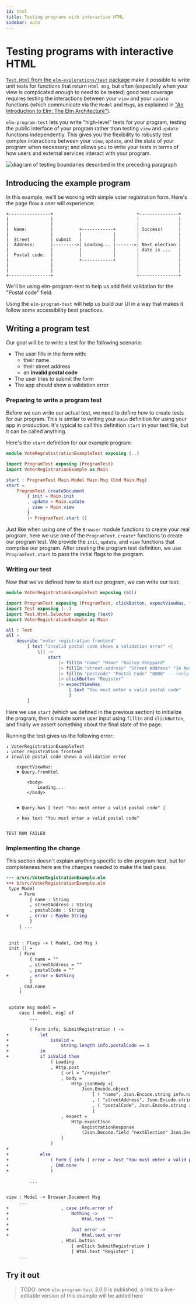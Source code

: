 ```yaml
---
id: html
title: Testing programs with interactive HTML
sidebar: auto
---
```


# Testing programs with interactive HTML

[`Test.Html` from the `elm-explorations/test` package](https://package.elm-lang.org/packages/elm-explorations/test/latest/Test-Html-Query)
make it possible to write unit tests for functions that return `Html msg`,
but often
(especially when your view is complicated enough to need to be tested)
good test coverage requires testing the interactions between your `view` and your `update` functions
(which communicate via the `Model` and `Msg`s, as explained in ["An Introduction to Elm: The Elm Architecture"](https://guide.elm-lang.org/architecture/)).

`elm-program-test` lets you write "high-level" tests for your program,
testing the public interface of your program rather than
testing `view` and `update` functions independently.
This gives you the flexibility to robustly test complex interactions
between your `view`, `update`, and the state of your program when necessary; 
and allows you to write your tests in terms of
how users and external services interact with your program.

![diagram of testing boundaries described in the preceding paragraph](./TestBoundaries.svg)


## Introducing the example program

In this example, we'll be working with simple voter registration form.
Here's the page flow a user will experience:

<!-- TODO: turn into SVG -->
```
+----------------+                                +---------------+
|                |                                |               |
|                |                                |               |
|  Name:         |          +------------+        | Success!      |
|                |          |            |        |               |
|  Street        | submit   |            |        |               |
|  Address:      |--------->| Loading... |------->| Next election |
|                |          |            |        | date is ...   |
|  Postal code:  |          |            |        |               |
|                |          +------------+        |               |
|                |                                |               |
|                |                                |               |
+----------------+                                +---------------+
```

We'll be using elm-program-test to help us add field validation for the
"Postal code" field.

Using the `elm-program-test` will
help us build our UI in a way that makes it follow
some accessibility best practices.  


## Writing a program test

Our goal will be to write a test for the following scenario:

- The user fills in the form with:
    - their name
    - their street address
    - an **invalid postal code**
- The user tries to submit the form
- The app should show a validation error 


### Preparing to write a program test

Before we can write our actual test, we need to define how to create tests for our program.
This is similar to writing your `main` definition for using your app in production.
It's typical to call this definition `start` in your test file, but it can be called anything.

Here's the `start` definition for our example program:

```elm
module VoteRegratistrationExampleTest exposing (..)

import ProgramTest exposing (ProgramTest)
import VoterRegistrationExample as Main

start : ProgramTest Main.Model Main.Msg (Cmd Main.Msg)
start =
    ProgramTest.createDocument
        { init = Main.init
        , update = Main.update
        , view = Main.view
        }
        |> ProgramTest.start ()
```

Just like when using one of the `Browser` module functions to create your real program,
here we use one of the `ProgramText.create*` functions to create our program test.
We provide the `init`, `update`, and `view` functions that comprise our program.
After creating the program test definition, we use `ProgramTest.start` to pass the initial
flags to the program.


### Writing our test

Now that we've defined how to start our program, we can write our test:


```elm
module VoterRegistrationExampleTest exposing (all)

import ProgramTest exposing (ProgramTest, clickButton, expectViewHas, fillIn, update)
import Test exposing (..)
import Test.Html.Selector exposing (text)
import VoterRegistrationExample as Main

all : Test
all =
    describe "voter registration frontend"
        [ test "invalid postal code shows a validation error" <|
            \() ->
                start
                    |> fillIn "name" "Name" "Bailey Sheppard"
                    |> fillIn "street-address" "Street Address" "14 North Moore Street"
                    |> fillIn "postcode" "Postal Code" "0000" -- (only 4 digits)
                    |> clickButton "Register"
                    |> expectViewHas
                        [ text "You must enter a valid postal code"
                        ]
        ]
```

Here we use `start` (which we defined in the previous section) to initialize the program,
then simulate some user input using `fillIn` and `clickButton`,
and finally we assert something about the final state of the page.

Running the test gives us the following error:

```
↓ VoterRegistrationExampleTest
↓ voter registration frontend
✗ invalid postal code shows a validation error

    expectViewHas:
    ▼ Query.fromHtml
    
        <body>
            Loading...
        </body>

    
    ▼ Query.has [ text "You must enter a valid postal code" ]
    
    ✗ has text "You must enter a valid postal code"


TEST RUN FAILED
```


### Implementing the change

This section doesn't explain anything specific to elm-program-test, but for completeness
here are the changes needed to make the test pass:

```diff
--- a/src/VoterRegistrationExample.elm
+++ b/src/VoterRegistrationExample.elm
 type Model
     = Form
         { name : String
         , streetAddress : String
         , postalCode : String
+        , error : Maybe String
         }
     | ...
 
 
 init : Flags -> ( Model, Cmd Msg )
 init () =
     ( Form
         { name = ""
         , streetAddress = ""
         , postalCode = ""
+        , error = Nothing
         }
     , Cmd.none
     )


 update msg model =
     case ( model, msg) of
         ...
 
         ( Form info, SubmitRegistration ) ->
+            let
+                isValid =
+                    String.length info.postalCode == 5
+            in
+            if isValid then
                 ( Loading
                 , Http.post
                     { url = "/register"
                     , body =
                         Http.jsonBody <|
                             Json.Encode.object
                                 [ ( "name", Json.Encode.string info.name )
                                 , ( "streetAddress", Json.Encode.string info.streetAddress )
                                 , ( "postalCode", Json.Encode.string info.postalCode )
                                 ]
                     , expect =
                         Http.expectJson
                             RegistrationResponse
                             (Json.Decode.field "nextElection" Json.Decode.string)
                     }
                 )
+
+            else
+                ( Form { info | error = Just "You must enter a valid postal code" }
+                , Cmd.none
+                )
 
         ...


view : Model -> Browser.Document Msg
     ...
+                    , case info.error of
+                        Nothing ->
+                            Html.text ""
+
+                        Just error ->
+                            Html.text error
                     , Html.button
                         [ onClick SubmitRegistration ]
                         [ Html.text "Register" ]
     ...
``` 


## Try it out

> TODO: once `elm-program-test` 3.0.0 is published,
> a link to a live-editable version of this example will be added here
